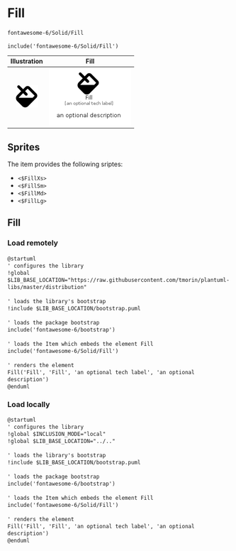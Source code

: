 # Fill


```text
fontawesome-6/Solid/Fill
```

```text
include('fontawesome-6/Solid/Fill')
```



| Illustration | Fill |
| :---: | :---: |
| ![illustration for Illustration](../../fontawesome-6/Solid/Fill.png) | ![illustration for Fill](../../fontawesome-6/Solid/Fill.Local.png) |



## Sprites
The item provides the following sriptes:

- `<$FillXs>`
- `<$FillSm>`
- `<$FillMd>`
- `<$FillLg>`





## Fill

### Load remotely
```plantuml
@startuml
' configures the library
!global $LIB_BASE_LOCATION="https://raw.githubusercontent.com/tmorin/plantuml-libs/master/distribution"

' loads the library's bootstrap
!include $LIB_BASE_LOCATION/bootstrap.puml

' loads the package bootstrap
include('fontawesome-6/bootstrap')

' loads the Item which embeds the element Fill
include('fontawesome-6/Solid/Fill')

' renders the element
Fill('Fill', 'Fill', 'an optional tech label', 'an optional description')
@enduml
```

### Load locally
```plantuml
@startuml
' configures the library
!global $INCLUSION_MODE="local"
!global $LIB_BASE_LOCATION="../.."

' loads the library's bootstrap
!include $LIB_BASE_LOCATION/bootstrap.puml

' loads the package bootstrap
include('fontawesome-6/bootstrap')

' loads the Item which embeds the element Fill
include('fontawesome-6/Solid/Fill')

' renders the element
Fill('Fill', 'Fill', 'an optional tech label', 'an optional description')
@enduml
```

